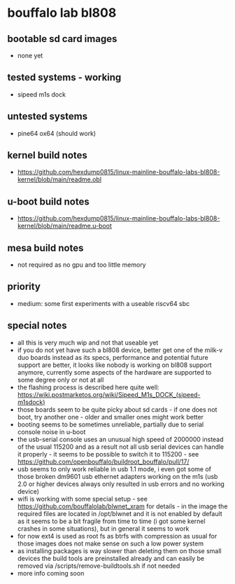 # bouffalo lab bl808

## bootable sd card images

- none yet

## tested systems - working

- sipeed m1s dock

## untested systems

- pine64 ox64 (should work)

## kernel build notes

- https://github.com/hexdump0815/linux-mainline-bouffalo-labs-bl808-kernel/blob/main/readme.obl

## u-boot build notes

- https://github.com/hexdump0815/linux-mainline-bouffalo-labs-bl808-kernel/blob/main/readme.u-boot

## mesa build notes

- not required as no gpu and too little memory

## priority

- medium: some first experiments with a useable riscv64 sbc

## special notes

- all this is very much wip and not that useable yet
- if you do not yet have such a bl808 device, better get one of the milk-v duo boards instead as its specs, performance and potential future support are better, it looks like nobody is working on bl808 support anymore, currently some aspects of the hardware are supported to some degree only or not at all
- the flashing process is described here quite well: https://wiki.postmarketos.org/wiki/Sipeed_M1s_DOCK_(sipeed-m1sdock)
- those boards seem to be quite picky about sd cards - if one does not boot, try another one - older and smaller ones might work better
- booting seems to be sometimes unreliable, partially due to serial console noise in u-boot
- the usb-serial console uses an unusual high speed of 2000000 instead of the usual 115200 and as a result not all usb serial devices can handle it properly - it seems to be possible to switch it to 115200 - see https://github.com/openbouffalo/buildroot_bouffalo/pull/17/
- usb seems to only work reliable in usb 1.1 mode, i even got some of those broken dm9601 usb ethernet adapters working on the m1s (usb 2.0 or higher devices always only resulted in usb errors and no working device)
- wifi is working with some special setup - see https://github.com/bouffalolab/blwnet_xram for details - in the image the required files are located in /opt/blwnet and it is not enabled by default as it seems to be a bit fragile from time to time (i got some kernel crashes in some situations), but in general it seems to work
- for now ext4 is used as root fs as btrfs with compression as usual for those images does not make sense on such a low power system
- as installing packages is way slower than deleting them on those small devices the build tools are preinstalled already and can easily be removed via /scripts/remove-buildtools.sh if not needed
- more info coming soon
